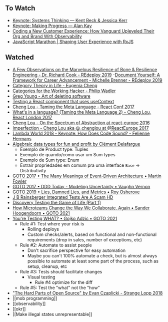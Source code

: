 ## To Watch
- [Keynote: Systems Thinking — Kent Beck & Jessica Kerr](https://www.youtube.com/watch?v=z8bL_V9in9o&ab_channel=ChariotSolutions)
- [Keynote: Making Progress — Alan Kay](https://www.youtube.com/watch?v=9MqVfzxAp6A&ab_channel=ChariotSolutions)
- [Coding a New Customer Experience: How Vanguard Upleveled Their Org and Brand With Observability](https://www.honeycomb.io/resources/coding-a-new-customer-experience-how-vanguard-upleveled-their-org-and-brand-with-observability-thanks/?submissionGuid=4d1c662f-80dc-4376-bace-5b3ed9883d90)
- [JavaScript Marathon | Shaping User Experience with RxJS](https://www.youtube.com/watch?v=tPMIV_O4lic&ab_channel=ThisDotMedia)
## Watched
- [A Few Observations on the Marvelous Resilience of Bone & Resilience Engineering - Dr. Richard Cook - REdeploy 2019](https://www.youtube.com/watch?v=8LbePBiOvZ4)
-[Document Yourself: A Framework for Career Advancement - Michelle Brenner - REdeploy 2019](https://youtu.be/aKSIuq0oSgQ)
- [Category Theory in Life - Eugenia Cheng](https://www.youtube.com/watch?v=ho7oagHeqNc)
- [Categories for the Working Hacker - Philip Wadler](https://www.youtube.com/watch?v=gui_SE8rJUM)
- [Greg Young - Art of deleting software](https://vimeo.com/108441214)
- [Testing a React component that uses useContext](https://www.youtube.com/watch?v=3yiialslPbc&ab_channel=KentC.Dodds)
- [Cheng Lou - Taming the Meta Language - React Conf 2017](https://www.youtube.com/watch?v=_0T5OSSzxms&ab_channel=FacebookDevelopers)
- [What's in a language? (Taming the Meta Language 2) - Cheng Lou, React London 2017](https://www.youtube.com/watch?v=24S5u_4gx7w&t=213s&ab_channel=ReactLondon2017)
- [Cheng Lou - On the Spectrum of Abstraction at react-europe 2016](https://www.youtube.com/watch?v=mVVNJKv9esE&t=0s&ab_channel=ReactEurope)
- [Imperfection - Cheng Lou aka @_chenglou at @ReactEurope 2017](https://www.youtube.com/watch?v=tCVXp6gFD8o&t=23s&ab_channel=ReactEurope)
- [Lambda World 2018 - Keynote: How Does Code Sound? - Felienne Hermans](https://www.youtube.com/watch?v=q5wJtk5Afck&ab_channel=LambdaWorld&t=203s)
- [Algebraic data types for fun and profit by Clément Delafargue](https://www.youtube.com/watch?v=EPxi546vVHI&ab_channel=Devoxx&t=0s)
  - Exemplo de Product type: Tuples
  - Exemplo de quando/como usar um Sum types
  - Exemplo de Sum type: Enum
  - Extrair propriedades em comum pra uma interface `Base` => Distributivity
- [GOTO 2017 • The Many Meanings of Event-Driven Architecture • Martin Fowler](https://www.youtube.com/watch?v=STKCRSUsyP0&ab_channel=GOTOConferences)
- [GOTO 2017 • DDD Today - Modeling Uncertainty • Vaughn Vernon](https://www.youtube.com/watch?v=8Y-XPlXOWoA&ab_channel=GOTOConferences)
- [GOTO 2019 • Lies, Damned Lies, and Metrics • Roy Osherove](https://www.youtube.com/watch?v=goihWvyqRow&list=PLEx5khR4g7PKynT5Jrbrx94Z3Ic5sd5DM&index=6)
- [J B Rainsberger Integrated Tests Are A Scam HD](https://www.youtube.com/watch?v=VDfX44fZoMc)
- [Discovery Testing the Game of Life (Part 1)](https://www.youtube.com/watch?v=aeX5OXO-w30)
- [How Microteams Change the Way We Collaborate. Again • Sander Hoogendoorn • GOTO 2021](https://www.youtube.com/watch?v=fCMuzSAyAGw&ab_channel=GOTOConferences)
- [You're Testing WHAT? • Gojko Adzic • GOTO 2021](https://www.youtube.com/watch?v=5_IW7npQk9k)
  - Rule #1: Test where your risk is
    - Rolling deploys
    - Custom checks/alerts, based on functional and non-functional requirements (drop in sales, number of exceptions, etc)
  - Rule #2: Automate to assist people
    - Don't sacrifice perspective for easy automation
    - Maybe you can't 100% automate a check, but is almost always possible to automate at least some part of the process, such as setup, cleanup, etc
  - Rule #3: Tests should facilitate changes
    - Visual testing
      - Rule #4 optimize for the diff
  - Rule #5: Test the "what" not the "how"
- ["The Hard Parts of Open Source" by Evan Czaplicki - Strange Lopp 2018](https://www.youtube.com/watch?v=o_4EX4dPppA)
- [[mob programming]]
- [[observability]]
- [[okr]]
- [[Make illegal states unrepresentable]]


